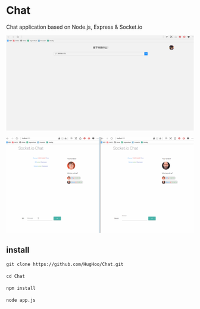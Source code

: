 # Chat

Chat application based on Node.js, Express & Socket.io 

![Choose your name](https://raw.githubusercontent.com/HugHoo/Miscellaneous/master/Images/Chat/choose_name.gif)

![Chat](https://raw.githubusercontent.com/HugHoo/Miscellaneous/master/Images/Chat/chat.gif)

## install

```
git clone https://github.com/HugHoo/Chat.git

cd Chat

npm install

node app.js
```
